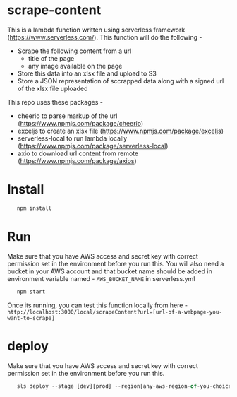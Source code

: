 # scrape-content

This is a lambda function written using serverless framework (https://www.serverless.com/). This function will do the following -

* Scrape the following content from a url
  * title of the page
  * any image available on the page 
*  Store this data into an xlsx file and upload to S3
*  Store a JSON representation of sccrapped data along with a signed url of the xlsx file uploaded


This repo uses these packages - 
* cheerio to parse markup of the url (https://www.npmjs.com/package/cheerio)
* exceljs to create an xlsx file (https://www.npmjs.com/package/exceljs)
* serverless-local to run lambda locally (https://www.npmjs.com/package/serverless-local)
* axio to download url content from remote (https://www.npmjs.com/package/axios)


# Install

```javascript
   npm install 
```

# Run
Make sure that you have AWS access and secret key with correct permission set in the environment before you run this. You will also need a bucket in your AWS account and that bucket name should be added in environment variable named - ```AWS_BUCKET_NAME``` in serverless.yml
```javascript
   npm start 
```
Once its running, you can test this function locally from here - ```http://localhost:3000/local/scrapeContent?url=[url-of-a-webpage-you-want-to-scrape]```
# deploy

Make sure that you have AWS access and secret key with correct permission set in the environment before you run this.

```javascript
   sls deploy --stage [dev][prod] --region[any-aws-region-of-you-choice] 
```


